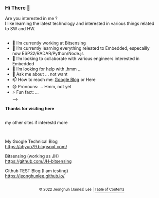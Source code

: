### Hi There 👋
   
Are you interested in me ?      
I like learning the latest technology and interested in various things related to SW and HW.

<!--

[![Github Username](https://github-readme-stats.vercel.app/api?username=JeonghunLee)](https://github.com/JeonghunLee)

[![Most Used Langs](https://github-readme-stats.vercel.app/api/top-langs/?username=JeonghunLee&layout=compact&hide=Visual%20Basic)](https://github.com/JeonghunLee)

[![trophy](https://github-profile-trophy.vercel.app/?username=JeonghunLee&theme=dark&row=1&column=5)](https://github.com/JeonghunLee)  

[![status](https://github-readme-streak-stats.herokuapp.com/?user=JeonghunLee)](https://github.com/JeonghunLee)
-->

## 
- 🔭 I’m currently working at Bitsensing   
- 🌱 I’m currently learning everything releated to Embedded, especailly now ESP32/RADAR/Python/Node.js    
- 👯 I’m looking to collaborate with various engineers interested in Embedded 
- 🤔 I’m looking for help with ,hmm ...
- 💬 Ask me about ... not want 
- 📫 How to reach me:  [Google Blog](https://ahyuo79.blogspot.com) or Here       
- 😄 Pronouns: ... Hmm, not yet 
- ⚡ Fun fact: ...        
-->                 

**Thanks for visiting here** 

##
 
my other sites if interestd more  

<br/>

My Google Technical Blog   
   https://ahyuo79.blogspot.com/  

Bitsensing (working as JH)     
   https://github.com/JH-bitsensing

Github TEST Blog (I am testing)             
   https://jeonghunlee.github.io/
   
<!--
## Refer to           
       
[How To use README](https://github.com/JeonghunLee/JeonghunLee.github.io)         
[Setting Github Themes](https://github.com/anuraghazra/github-readme-stats)        
-->

##
<p align="center"><sup>© 2022 Jeonghun (James) Lee | </sup><a href="#Title-1"><sup>Table of Contents</sup></a></p>
